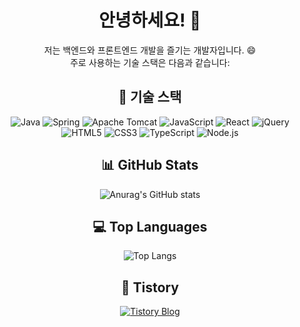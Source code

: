 <!--
**Anseongmin5739/Anseongmin5739** is a ✨ _special_ ✨ repository because its `README.md` (this file) appears on your GitHub profile.
-->

<div align="center">

# 안녕하세요! 👋

저는 백엔드와 프론트엔드 개발을 즐기는 개발자입니다. 😄  
주로 사용하는 기술 스택은 다음과 같습니다:

## 🚀 기술 스택

![Java](https://img.shields.io/badge/Java-007396?style=flat-square&logo=java&logoColor=white)
![Spring](https://img.shields.io/badge/Spring-6DB33F?style=flat-square&logo=spring&logoColor=white)
![Apache Tomcat](https://img.shields.io/badge/Apache%20Tomcat-F8DC75?style=flat-square&logo=apache-tomcat&logoColor=black)
![JavaScript](https://img.shields.io/badge/JavaScript-F7DF1E?style=flat-square&logo=javascript&logoColor=black)
![React](https://img.shields.io/badge/React-61DAFB?style=flat-square&logo=react&logoColor=black)
![jQuery](https://img.shields.io/badge/jQuery-0769AD?style=flat-square&logo=jquery&logoColor=white)
![HTML5](https://img.shields.io/badge/HTML5-E34F26?style=flat-square&logo=html5&logoColor=white)
![CSS3](https://img.shields.io/badge/CSS3-1572B6?style=flat-square&logo=css3&logoColor=white)
![TypeScript](https://img.shields.io/badge/TypeScript-3178C6?style=flat-square&logo=typescript&logoColor=white)
![Node.js](https://img.shields.io/badge/Node.js-339933?style=flat-square&logo=nodedotjs&logoColor=white)

## 📊 GitHub Stats

![Anurag's GitHub stats](https://github-readme-stats.vercel.app/api?username=Anseongmin5739&show_icons=true&theme=radical)

## 💻 Top Languages

![Top Langs](https://github-readme-stats.vercel.app/api/top-langs/?username=Anseongmin5739&layout=compact&theme=radical)

## 📌 Tistory

[![Tistory Blog](https://img.shields.io/badge/Tistory-FF5722?style=flat-square&logo=tistory&logoColor=white)](https://smahn4069.tistory.com/)

</div>
